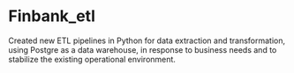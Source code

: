 # Finbank_etl

Created new ETL pipelines in Python for data extraction and transformation, using Postgre as a data warehouse, in response to business needs and to stabilize the existing operational environment.


